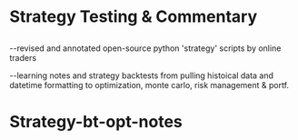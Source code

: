 # Strategy Testing & Commentary
##
--revised and annotated open-source python 'strategy' scripts by online traders

--learning notes and strategy backtests from pulling histoical data and datetime formatting to optimization, monte carlo, risk management &amp; portf. 

# Strategy-bt-opt-notes
##
